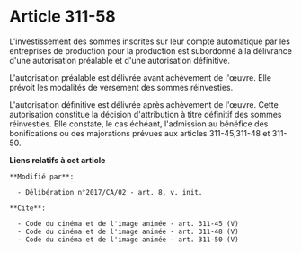 # Article 311-58

L'investissement des sommes inscrites sur leur compte automatique par les entreprises de production pour la production est
subordonné à la délivrance d'une autorisation préalable et d'une autorisation définitive.

L'autorisation préalable est délivrée avant achèvement de l'œuvre. Elle prévoit les modalités de versement des sommes
réinvesties.

L'autorisation définitive est délivrée après achèvement de l'œuvre. Cette autorisation constitue la décision d'attribution à
titre définitif des sommes réinvesties. Elle constate, le cas échéant, l'admission au bénéfice des bonifications ou des
majorations prévues aux articles 311-45,311-48 et 311-50.

**Liens relatifs à cet article**

	**Modifié par**:

	  - Délibération n°2017/CA/02 - art. 8, v. init.

	**Cite**:

	  - Code du cinéma et de l'image animée - art. 311-45 (V)
	  - Code du cinéma et de l'image animée - art. 311-48 (V)
	  - Code du cinéma et de l'image animée - art. 311-50 (V)

